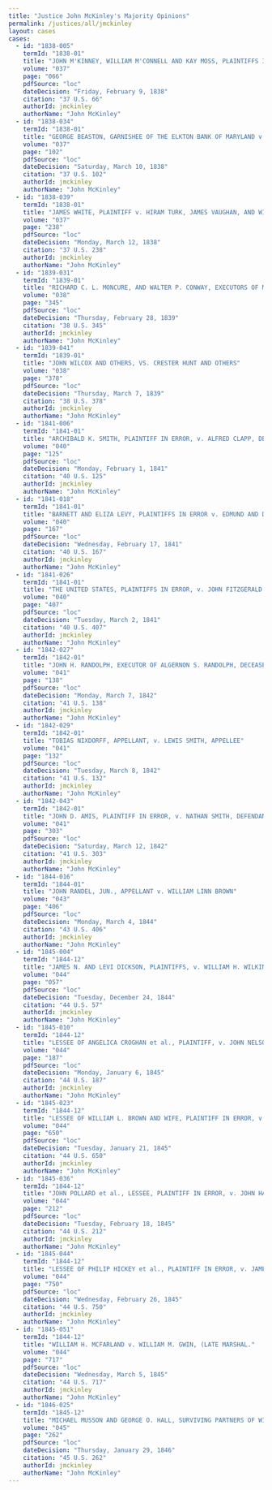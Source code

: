 ```yaml
---
title: "Justice John McKinley's Majority Opinions"
permalink: /justices/all/jmckinley
layout: cases
cases:
  - id: "1838-005"
    termId: "1838-01"
    title: "JOHN M'KINNEY, WILLIAM M'CONNELL AND KAY MOSS, PLAINTIFFS IN ERROR v. JOHN CARROLL"
    volume: "037"
    page: "066"
    pdfSource: "loc"
    dateDecision: "Friday, February 9, 1838"
    citation: "37 U.S. 66"
    authorId: jmckinley
    authorName: "John McKinley"
  - id: "1838-034"
    termId: "1838-01"
    title: "GEORGE BEASTON, GARNISHEE OF THE ELKTON BANK OF MARYLAND v. THE FARMERS' BANK OF DELAWARE"
    volume: "037"
    page: "102"
    pdfSource: "loc"
    dateDecision: "Saturday, March 10, 1838"
    citation: "37 U.S. 102"
    authorId: jmckinley
    authorName: "John McKinley"
  - id: "1838-039"
    termId: "1838-01"
    title: "JAMES WHITE, PLAINTIFF v. HIRAM TURK, JAMES VAUGHAN, AND WILLPAM GRANT"
    volume: "037"
    page: "238"
    pdfSource: "loc"
    dateDecision: "Monday, March 12, 1838"
    citation: "37 U.S. 238"
    authorId: jmckinley
    authorName: "John McKinley"
  - id: "1839-031"
    termId: "1839-01"
    title: "RICHARD C. L. MONCURE, AND WALTER P. CONWAY, EXECUTORS OF MARY JAMES, PLAINTIFFS IN ERROR, VS. ANN R. DERMOTT, DEFENDANT IN ERROR"
    volume: "038"
    page: "345"
    pdfSource: "loc"
    dateDecision: "Thursday, February 28, 1839"
    citation: "38 U.S. 345"
    authorId: jmckinley
    authorName: "John McKinley"
  - id: "1839-041"
    termId: "1839-01"
    title: "JOHN WILCOX AND OTHERS, VS. CRESTER HUNT AND OTHERS"
    volume: "038"
    page: "378"
    pdfSource: "loc"
    dateDecision: "Thursday, March 7, 1839"
    citation: "38 U.S. 378"
    authorId: jmckinley
    authorName: "John McKinley"
  - id: "1841-006"
    termId: "1841-01"
    title: "ARCHIBALD K. SMITH, PLAINTIFF IN ERROR, v. ALFRED CLAPP, DEFENDANT IN ERROR"
    volume: "040"
    page: "125"
    pdfSource: "loc"
    dateDecision: "Monday, February 1, 1841"
    citation: "40 U.S. 125"
    authorId: jmckinley
    authorName: "John McKinley"
  - id: "1841-018"
    termId: "1841-01"
    title: "BARNETT AND ELIZA LEVY, PLAINTIFFS IN ERROR v. EDMUND AND DAVID FITZPATRICK, DEFENDANTS IN ERROR"
    volume: "040"
    page: "167"
    pdfSource: "loc"
    dateDecision: "Wednesday, February 17, 1841"
    citation: "40 U.S. 167"
    authorId: jmckinley
    authorName: "John McKinley"
  - id: "1841-026"
    termId: "1841-01"
    title: "THE UNITED STATES, PLAINTIFFS IN ERROR, v. JOHN FITZGERALD AND HIPOLITE FITZGERALD, DEFENDANTS IN ERROR"
    volume: "040"
    page: "407"
    pdfSource: "loc"
    dateDecision: "Tuesday, March 2, 1841"
    citation: "40 U.S. 407"
    authorId: jmckinley
    authorName: "John McKinley"
  - id: "1842-027"
    termId: "1842-01"
    title: "JOHN H. RANDOLPH, EXECUTOR OF ALGERNON S. RANDOLPH, DECEASED, PLAINTIFF IN ERROR, v. ISRAEL BARRETT, EXECUTOR OF JOEL F. RANDOLPH, DECEASED, DEFENDANT IN ERROR"
    volume: "041"
    page: "138"
    pdfSource: "loc"
    dateDecision: "Monday, March 7, 1842"
    citation: "41 U.S. 138"
    authorId: jmckinley
    authorName: "John McKinley"
  - id: "1842-029"
    termId: "1842-01"
    title: "TOBIAS NIXDORFF, APPELLANT, v. LEWIS SMITH, APPELLEE"
    volume: "041"
    page: "132"
    pdfSource: "loc"
    dateDecision: "Tuesday, March 8, 1842"
    citation: "41 U.S. 132"
    authorId: jmckinley
    authorName: "John McKinley"
  - id: "1842-043"
    termId: "1842-01"
    title: "JOHN D. AMIS, PLAINTIFF IN ERROR, v. NATHAN SMITH, DEFENDANT IN ERROR"
    volume: "041"
    page: "303"
    pdfSource: "loc"
    dateDecision: "Saturday, March 12, 1842"
    citation: "41 U.S. 303"
    authorId: jmckinley
    authorName: "John McKinley"
  - id: "1844-016"
    termId: "1844-01"
    title: "JOHN RANDEL, JUN., APPELLANT v. WILLIAM LINN BROWN"
    volume: "043"
    page: "406"
    pdfSource: "loc"
    dateDecision: "Monday, March 4, 1844"
    citation: "43 U.S. 406"
    authorId: jmckinley
    authorName: "John McKinley"
  - id: "1845-004"
    termId: "1844-12"
    title: "JAMES N. AND LEVI DICKSON, PLAINTIFFS, v. WILLIAM H. WILKINSON, ADMINISTRATOR OF JOHN T. WILKINSON, DECEASED"
    volume: "044"
    page: "057"
    pdfSource: "loc"
    dateDecision: "Tuesday, December 24, 1844"
    citation: "44 U.S. 57"
    authorId: jmckinley
    authorName: "John McKinley"
  - id: "1845-010"
    termId: "1844-12"
    title: "LESSEE OF ANGELICA CROGHAN et al., PLAINTIFF, v. JOHN NELSON, DEFENDANT"
    volume: "044"
    page: "187"
    pdfSource: "loc"
    dateDecision: "Monday, January 6, 1845"
    citation: "44 U.S. 187"
    authorId: jmckinley
    authorName: "John McKinley"
  - id: "1845-023"
    termId: "1844-12"
    title: "LESSEE OF WILLIAM L. BROWN AND WIFE, PLAINTIFF IN ERROR, v. JOSEPH CLEMENTS AND JONATHAN HUNT, DEFENDANTS IN ERROR"
    volume: "044"
    page: "650"
    pdfSource: "loc"
    dateDecision: "Tuesday, January 21, 1845"
    citation: "44 U.S. 650"
    authorId: jmckinley
    authorName: "John McKinley"
  - id: "1845-036"
    termId: "1844-12"
    title: "JOHN POLLARD et al., LESSEE, PLAINTIFF IN ERROR, v. JOHN HAGAN et al., DEFENDANTS IN ERROR"
    volume: "044"
    page: "212"
    pdfSource: "loc"
    dateDecision: "Tuesday, February 18, 1845"
    citation: "44 U.S. 212"
    authorId: jmckinley
    authorName: "John McKinley"
  - id: "1845-044"
    termId: "1844-12"
    title: "LESSEE OF PHILIP HICKEY et al., PLAINTIFF IN ERROR, v. JAMES A. STEWART et al."
    volume: "044"
    page: "750"
    pdfSource: "loc"
    dateDecision: "Wednesday, February 26, 1845"
    citation: "44 U.S. 750"
    authorId: jmckinley
    authorName: "John McKinley"
  - id: "1845-051"
    termId: "1844-12"
    title: "WILLIAM H. MCFARLAND v. WILLIAM M. GWIN, (LATE MARSHAL."
    volume: "044"
    page: "717"
    pdfSource: "loc"
    dateDecision: "Wednesday, March 5, 1845"
    citation: "44 U.S. 717"
    authorId: jmckinley
    authorName: "John McKinley"
  - id: "1846-025"
    termId: "1845-12"
    title: "MICHAEL MUSSON AND GEORGE O. HALL, SURVIVING PARTNERS OF WILLIAM NOLL, PLAINTIFFS, v. WILLIAM A. LAKE"
    volume: "045"
    page: "262"
    pdfSource: "loc"
    dateDecision: "Thursday, January 29, 1846"
    citation: "45 U.S. 262"
    authorId: jmckinley
    authorName: "John McKinley"
---
```

